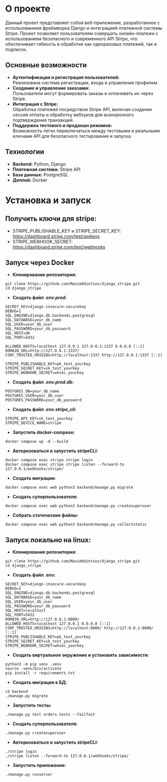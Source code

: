 # О проекте
Данный проект представляет собой веб-приложение, разработанное с использованием фреймворка Django и интеграцией платежной системы Stripe. Проект позволяет пользователям совершать онлайн-платежи с использованием безопасного и современного API Stripe, что обеспечивает гибкость в обработке как одноразовых платежей, так и подписок.

## Основные возможности
- **Аутентификация и регистрация пользователей:**  
  Реализована система регистрации, входа и управления профилем.
- **Создание и управление заказами:**  
  Пользователи могут формировать заказы и оплачивать их через Stripe.
- **Интеграция с Stripe:**  
  Обработка платежей посредством Stripe API, включая создание сессий оплаты и обработку вебхуков для асинхронного подтверждения транзакций.
- **Поддержка тестового и продакшн режимов:**  
  Возможность легко переключаться между тестовыми и реальными ключами API для безопасного тестирования и запуска.
  
## Технологии
- **Backend:** Python, Django
- **Платежная система:** Stripe API
- **База данных:** PostgreSQL
- **Деплой:** Docker

# Установка и запуск
## Получить ключи для stripe:
* STRIPE_PUBLISHABLE_KEY и STRIPE_SECRET_KEY: https://dashboard.stripe.com/test/apikeys 
* STRIPE_WEBHOOK_SECRET: https://dashboard.stripe.com/test/webhooks

## Запуск через Docker
* **Клонирование репозитория:**
```
git clone https://github.com/MaximOdintsov/django_stripe.git
cd django_stripe
```
* **Создать файл *.env.prod*:**
```
SECRET_KEY=django-insecure-securekey
DEBUG=1
SQL_ENGINE=django.db.backends.postgresql
SQL_DATABASE=your_db_name
SQL_USER=your_db_user
SQL_PASSWORD=your_db_password
SQL_HOST=db
SQL_PORT=5432

ALLOWED_HOSTS=localhost 127.0.0.1 127.0.0.1:1337 0.0.0.0 [::1]
DOMAIN_URL=http://127.0.0.1:1337/
CSRF_TRUSTED_ORIGINS=http://localhost:1337 http://127.0.0.1:1337 [::1]

STRIPE_PUBLISHABLE_KEY=pk_test_yourkey
STRIPE_SECRET_KEY=sk_test_yourkey
STRIPE_WEBHOOK_SECRET=whsec_yourkey
```
* **Создать файл *.env.prod.db*:**
```
POSTGRES_DB=your_db_name
POSTGRES_USER=your_db_user
POSTGRES_PASSWORD=your_db_password
```
* **Создать файл *.env.stripe_cli*:**
```
STRIPE_API_KEY=sk_test_yourkey
STRIPE_DEVICE_NAME=stripe
```
* **Запустить docker-compose:**
```
docker compose up -d --build
```
* **Авторизоваться и запустить stripeCLI:**
```
docker compose exec stripe stripe login
docker compose exec stripe stripe listen --forward-to 127.0.0.1/webhooks/stripe/
```
* **Создать миграции:**
```
docker compose exec web python3 backend/manage.py migrate
```
* **Создать суперпользователя:**
```
docker compose exec web python3 backend/manage.py createsuperuser
```
* **Собрать статические файлы:**
```
docker compose exec web python3 backend/manage.py collectstatic
```

## Запуск локально на linux:
* **Клонирование репозитория:**
```
git clone https://github.com/MaximOdintsov/django_stripe.git
cd django_stripe
```
* **Создать файл **.env**:**
```
SECRET_KEY=django-insecure-securekey
DEBUG=1
SQL_ENGINE=django.db.backends.postgresql
SQL_DATABASE=your_db_name
SQL_USER=your_db_user
SQL_PASSWORD=your_db_password
SQL_HOST=localhost
SQL_PORT=5432
DOMAIN_URL=http://127.0.0.1:8000/
ALLOWED_HOSTS=localhost 127.0.0.1 0.0.0.0 [::1]
CSRF_TRUSTED_ORIGINS=http://localhost:8000/ http://127.0.0.1:8000/ [::1]
STRIPE_PUBLISHABLE_KEY=pk_test_yourkey
STRIPE_SECRET_KEY=sk_test_yourkey
STRIPE_WEBHOOK_SECRET=whsec_yourkey
```
* **Создать виртуальное окружение и установить зависимости:**
```
python3 -m pip venv .venv
source .venv/bin/activate
pip install -r requirements.txt
```
* **Создать миграции в БД:**
```
cd backend
./manage.py migrate
```
* **Запустить тесты:**
```
./manage.py test orders.tests --failfast
```
* **Создать суперпользователя:**
```
./manage.py createsuperuser
```
* **Авторизоваться и запустить stripeCLI:**
```
./stripe login
./stripe listen --forward-to 127.0.0.1/webhooks/stripe/
```
* **Запустить приложение:**
```
./manage.py runserver
```
